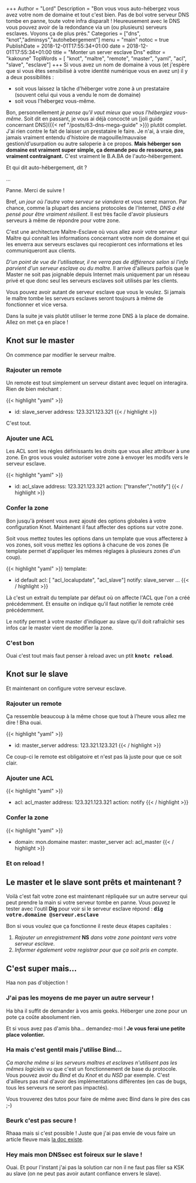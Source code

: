 +++
Author = "Lord"
Description = "Bon vous vous auto-hébergez vous avez votre nom de domaine et tout c'est bien. Pas de bol votre serveur DNS tombe en panne, toute votre infra disparaît ! Heureusement avec le DNS vous pouvez avoir de la redondance via un (ou plusieurs) serveurs esclaves. Voyons ça de plus près."
Categories = ["dns", "knot","adminsys","autohebergement"]
menu = "main"
notoc = true
PublishDate = 2018-12-01T17:55:34+01:00
date = 2018-12-01T17:55:34+01:00
title = "Monter un server esclave Dns"
editor = "kakoune"
TopWords = [  "knot", "maître", "remote", "master", "yaml", "acl", "slave", "esclave"]
+++
Si vous avez un nom de domaine à vous (et j'espère que si vous êtes sensibilisé à votre identité numérique vous en avez un) il y a deux possibilités :

  - soit vous laissez la tâche d'héberger votre zone à un prestataire (souvent celui qui vous a vendu le nom de domaine)
  - soit vous l'hébergez vous-même.

Bon, personnellement *je pense qu'il vaut mieux que vous l'hébergiez vous-même*.
Soit dit en passant, je vous ai déjà concocté un [joli guide concernant DNS]({{< ref "/posts/63-dns-mega-guide" >}}) plutôt complet.
J'ai rien contre le fait de laisser un prestataire le faire.
Je n'ai, à vraie dire, jamais vraiment entendu d'histoire de magouille/mauvaise gestion/d'usurpation ou autre saloperie à ce propos.
**Mais héberger son domaine est vraiment super simple, ça demande peu de ressource, pas vraiment contraignant.**
C'est vraiment le B.A.BA de l'auto-hébergement.


Et qui dit auto-hébergement, dit ?

…

Panne.
Merci de suivre !

Bref, *un jour où l'autre votre serveur se viandera* et vous serez marron.
Par chance, comme la plupart des anciens protocoles de l'Internet, *DNS a été pensé pour être vraiment résilient*.
Il est très facile d'avoir plusieurs serveurs à même de répondre pour votre zone.

C'est une architecture Maître-Esclave où vous allez avoir votre serveur Maître qui connaît les informations concernant votre nom de domaine et qui les enverra aux serveurs esclaves qui recopieront ces informations et les communiqueront aux clients.

*D'un point de vue de l'utilisateur, il ne verra pas de différence selon si l'info parvient d'un serveur esclave ou du maître.*
Il arrive d'ailleurs parfois que le Master ne soit pas joignable depuis Internet mais uniquement par un réseau privé et que donc seul les serveurs esclaves soit utilisés par les clients.

Vous pouvez avoir autant de serveur esclave que vous le voulez.
Si jamais le maître tombe les serveurs esclaves seront toujours à même de fonctionner et vice versa.

Dans la suite je vais plutôt utiliser le terme zone DNS à la place de domaine.
Allez on met ça en place !

## Knot sur le master
On commence par modifier le serveur maître.

### Rajouter un remote

Un remote est tout simplement un serveur distant avec lequel on interagira.
Rien de bien méchant : 

{{< highlight "yaml" >}}
- id: slave_server
    address: 123.321.123.321
{{< / highlight >}}

C'est tout.

### Ajouter une ACL

Les ACL sont les régles définissants les droits que vous allez attribuer à une zone.
En gros vous voulez autoriser votre zone à envoyer les modifs vers le serveur esclave.

{{< highlight "yaml" >}}
  - id: acl_slave
    address: 123.321.123.321
    action: ["transfer","notify"]
{{< / highlight >}}

### Confer la zone

Bon jusqu'à présent vous avez ajouté des options globales à votre configuration Knot.
Maintenant il faut affecter des options sur votre zone.

Soit vous mettez toutes les options dans un template que vous affecterez à vos zones, soit vous mettez les options à chacune de vos zones (le template permet d'appliquer les mêmes réglages à plusieurs zones d'un coup).

{{< highlight "yaml" >}}
template:
  - id default
  acl: [ "acl_localupdate", "acl_slave"]
  notify: slave_server
  …
{{< / highlight >}}

Là c'est un extrait du template par défaut où on affecte l'ACL que l'on a créé précédemment.
Et ensuite on indique qu'il faut notifier le remote créé précédemment.

Le notify permet à votre master d'indiquer au slave qu'il doit rafraîchir ses infos car le master vient de modifier la zone.

### C'est bon
Ouai c'est tout mais faut penser à reload avec un ptit **<kbd>knotc reload</kbd>**.


## Knot sur le slave
Et maintenant on configure votre serveur esclave.

### Rajouter un remote

Ça ressemble beaucoup à la même chose que tout à l'heure vous allez me dire !
Bha ouai.

{{< highlight "yaml" >}}
- id: master_server
    address: 123.321.123.321
{{< / highlight >}}

Ce coup-ci le remote est obligatoire et n'est pas là juste pour que ce soit clair.

### Ajouter une ACL
{{< highlight "yaml" >}}
  - acl: acl_master
    address: 123.321.123.321
    action: notify
{{< / highlight >}}

### Confer la zone
{{< highlight "yaml" >}}
  - domain: mon.domaine
    master: master_server
    acl: acl_master
{{< / highlight >}}
    

### Et on reload !

## Le master et le slave sont prêts et maintenant ?

Voilà c'est fait votre zone est maintenant répliquée sur un autre serveur qui peut prendre la main si votre serveur tombe en panne.
Vous pouvez le tester avec l'outil **Dig** pour voir si le serveur esclave répond : **<kbd>dig votre.domaine @serveur.esclave</kbd>**

Bon si vous voulez que ça fonctionne il reste deux étapes capitales : 

  1. *Rajouter un enregistrement* **NS** *dans votre zone pointant vers votre serveur esclave*.
  2. *Informer également votre registrar pour que ça soit pris en compte*.

## C'est super mais…
Haa non pas d'objection !

### J'ai pas les moyens de me payer un autre serveur !
Ha bha il suffit de demander à vos amis geeks.
Héberger une zone pour un pote ça coûte absolument rien.

Et si vous avez pas d'amis bha… demandez-moi !
**Je vous ferai une petite place volontier.**

### Ha mais c'est gentil mais j'utilise Bind…
*Ça marche même si les serveurs maîtres et esclaves n'utilisent pas les mêmes logiciels* vu que c'est un fonctionnement de base du protocole.
Vous pouvez avoir du *Bind* et du *Knot* et du *NSD* par exemple.
C'est d'ailleurs pas mal d'avoir des implémentations différentes (en cas de bugs, tous les serveurs ne seront pas impactés).

Vous trouverez des tutos pour faire de même avec Bind dans le pire des cas ;-)

### Beurk c'est pas secure !
Rhaaa mais si c'est possible !
Juste que j'ai pas envie de vous faire un article fleuve mais [la doc existe](https://www.knot-dns.cz/docs/2.7/singlehtml/#slave-zone).

### Hey mais mon DNSsec est foireux sur le slave !
Ouai.
Et pour l'instant j'ai pas la solution car non il ne faut pas filer sa KSK au slave (on ne peut pas avoir autant confiance envers le slave).
